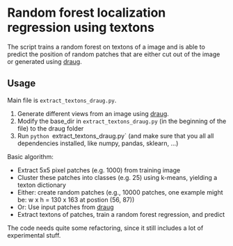 # Random forest localization regression using textons

The script trains a random forest on textons of a image and is able to predict
the position of random patches that are either cut out of the image or generated using [draug](https://github.com/tudelft/draug).


## Usage

Main file is `extract_textons_draug.py`.

1. Generate different views from an image using [draug](https://github.com/tudelft/draug).
2. Modify the base_dir in `extract_textons_draug.py`  (in the beginning of the file) to the draug folder 
3. Run `python `extract_textons_draug.py` (and make sure that you all all dependencies installed, like numpy, pandas, sklearn, ...)


Basic algorithm:

- Extract 5x5 pixel patches (e.g. 1000) from training image
- Cluster these patches into classes (e.g. 25) using k-means, yielding a texton dictionary
- Either: create random patches (e.g., 10000 patches, one example might be: w x h = 130 x 163 at postion (56, 87))
- Or: Use input patches from [draug](https://github.com/tudelft/draug)
- Extract textons of patches, train a random forest regression, and predict

The code needs quite some refactoring, since it still includes a lot of
experimental stuff.
